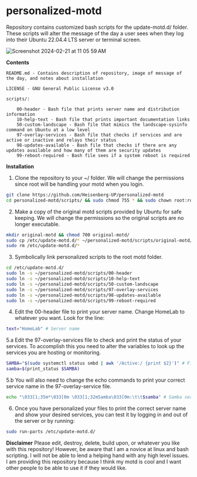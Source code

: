 # personalized-motd

Repository contains customized bash scripts for the update-motd.d/ folder. These scripts will alter the message of the day a user sees when they log into their Ubuntu 22.04.4 LTS server or terminal screen.

![Screenshot 2024-02-21 at 11 05 59 AM](https://github.com/Heisenberg-UP/personalized-motd/assets/99283516/cdead9f4-4906-4883-921f-4492c5a9ff85)

**Contents**                


	README.md - Contains description of repository, image of message of the day, and notes about installation                

	LICENSE - GNU General Public License v3.0      

	scripts/:  
		
		00-header - Bash file that prints server name and distribution information      
		10-help-text - Bash file that prints important documentation links    
		50-custom-landscape - Bash file that mimics the landscape-sysinfo command on Ubuntu at a low level    
		97-overlay-services - Bash file that checks if services and are active or inactive and relays their status    
		98-updates-available - Bash file that checks if there are any updates available and how many of them are security updates    
 		99-reboot-required - Bash file sees if a system reboot is required    

**Installation**		

1. Clone the repository to your ~/ folder. We will change the permissions since root will be handling your motd when you login.
```bash
git clone https://github.com/Heisenberg-UP/personalized-motd
cd personalized-motd/scripts/ && sudo chmod 755 * && sudo chown root:root *
```
2. Make a copy of the original motd scripts provided by Ubuntu for safe keeping. We will change the permissions so the original scripts are no longer executable.
```bash
mkdir original-motd && chmod 700 original-motd/
sudo cp /etc/update-motd.d/* ~/personalized-motd/scripts/original-motd/ && sudo chmod 644 ~/personalized-motd/scripts/original-motd/*
sudo rm /etc/update-motd.d/*
```
3. Symbolically link personalized scripts to the root motd folder.
```bash
cd /etc/update-motd.d/
sudo ln -s ~/personalized-motd/scripts/00-header
sudo ln -s ~/personalized-motd/scripts/10-help-text
sudo ln -s ~/personalized-motd/scripts/50-custom-landscape
sudo ln -s ~/personalized-motd/scripts/97-overlay-services
sudo ln -s ~/personalized-motd/scripts/98-updates-available
sudo ln -s ~/personalized-motd/scripts/99-reboot-required
```
4. Edit the 00-header file to print your server name. Change HomeLab to whatever you want. Look for the line:
```bash
text="HomeLab" # Server name
```
5.a Edit the 97-overlay-services file to check and print the status of your services. To accomplish this you need to alter the variables to look up the services you are hosting or monitoring.
```bash
SAMBA="$(sudo systemctl status smbd | awk '/Active:/ {print $2}')" # Find out service status
samba=$(print_status $SAMBA)
```
5.b You will also need to change the echo commands to print your correct service name in the 97-overlay-service file.
```bash
echo "\033[1;35m*\033[0m \033[1;32mSamba\033[0m:\t\t$samba" # Samba service
```
6. Once you have personalized your files to print the correct server name and show your desired services, you can test it by logging in and out of the server or by running:
```bash
sudo run-parts /etc/update-motd.d/
```


**Disclaimer**
Please edit, destroy, delete, build upon, or whatever you like with this repository! However, be aware that I am a novice at linux and bash scripting. I will not be able to lend a helping hand with any high level issues. I am providing this repository because I think my motd is cool and I want other people to be able to use it if they would like.

